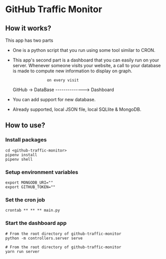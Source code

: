 # GitHub Traffic Monitor

## How it works?

This app has two parts

-   One is a python script that you run using some tool similar to CRON.
-   This app's second part is a dashboard that you can easily run on your server. Whenever someone visits your website, a call to your database is made to compute new information to display on graph.

                       on every visit

    GitHub -> DataBase --------------> Dashboard

-   You can add support for new database.
-   Already supported, local JSON file, local SQLlite & MongoDB.

## How to use?

### Install packages

```shell
cd <github-traffic-monitor>
pipenv install
pipenv shell
```

### Setup environment variables

```shell
export MONGODB_URI=""
export GITHUB_TOKEN=""
```

### Set the cron job

```shell
crontab ** ** ** main.py
```

### Start the dashboard app

```shell
# From the root directory of github-traffic-monitor
python -m controllers.server serve
```

```shell
# From the root directory of github-traffic-monitor
yarn run server
```
